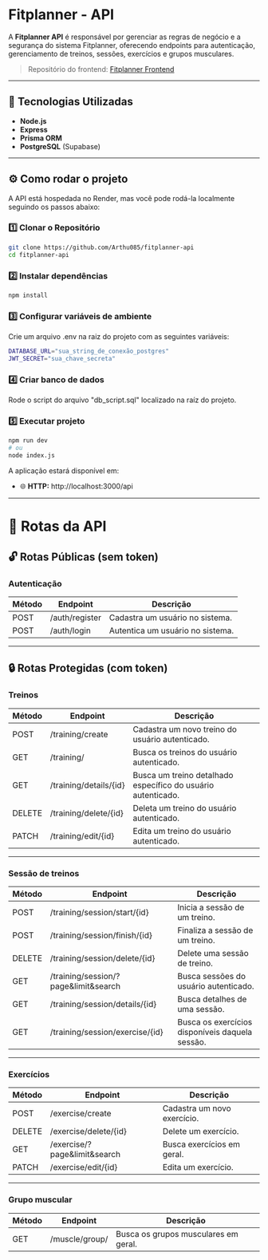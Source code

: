 # Fitplanner - API

A **Fitplanner API** é responsável por gerenciar as regras de negócio e a segurança do sistema Fitplanner, oferecendo endpoints para autenticação, gerenciamento de treinos, sessões, exercícios e grupos musculares.

> Repositório do frontend: [Fitplanner Frontend](https://github.com/Arthu085/fitplanner)

---

## 🚀 Tecnologias Utilizadas

- **Node.js**
- **Express**
- **Prisma ORM**
- **PostgreSQL** (Supabase)

---

## ⚙️ Como rodar o projeto

A API está hospedada no Render, mas você pode rodá-la localmente seguindo os passos abaixo:

### 1️⃣ Clonar o Repositório

```bash
git clone https://github.com/Arthu085/fitplanner-api
cd fitplanner-api
```

### 2️⃣ Instalar dependências

```bash
npm install
```

### 3️⃣ Configurar variáveis de ambiente

Crie um arquivo .env na raiz do projeto com as seguintes variáveis:

```bash
DATABASE_URL="sua_string_de_conexão_postgres"
JWT_SECRET="sua_chave_secreta"
```

### 4️⃣ Criar banco de dados

Rode o script do arquivo "db_script.sql" localizado na raíz do projeto.

### 5️⃣ Executar projeto

```bash
npm run dev
# ou
node index.js
```
A aplicação estará disponível em:
- 🌐 **HTTP:** http://localhost:3000/api

---

# 📌 Rotas da API

## 🔓 Rotas Públicas (sem token)

### Autenticação

| Método | Endpoint           | Descrição                                  |
|--------|--------------------|--------------------------------------------|
| POST    | /auth/register| Cadastra um usuário no sistema. |
| POST    | /auth/login| Autentica um usuário no sistema. |

---

## 🔒 Rotas Protegidas (com token)

### Treinos

| Método | Endpoint              | Descrição                                                  |
|--------|------------------------|------------------------------------------------------------|
| POST    | /training/create    | Cadastra um novo treino do usuário autenticado.  |
| GET    | /training/    | Busca os treinos do usuário autenticado.  |
| GET    | /training/details/{id}    | Busca um treino detalhado específico do usuário autenticado.  |
| DELETE    | /training/delete/{id}    | Deleta um treino do usuário autenticado.  |
| PATCH    | /training/edit/{id}    | Edita um treino do usuário autenticado.  |

---

### Sessão de treinos

| Método | Endpoint              | Descrição                                                  |
|--------|------------------------|------------------------------------------------------------|
| POST    | /training/session/start/{id}    | Inicia a sessão de um treino.  |
| POST    | /training/session/finish/{id}    | Finaliza a sessão de um treino.  |
| DELETE    | /training/session/delete/{id}    | Delete uma sessão de treino.  |
| GET    | /training/session/?page&limit&search    | Busca sessões do usuário autenticado.  |
| GET    | /training/session/details/{id}    | Busca detalhes de uma sessão.  |
| GET    | /training/session/exercise/{id}    | Busca os exercícios disponíveis daquela sessão.  |

---

### Exercícios

| Método | Endpoint              | Descrição                                                  |
|--------|------------------------|------------------------------------------------------------|
| POST    | /exercise/create    | Cadastra um novo exercício.  |
| DELETE    | /exercise/delete/{id}    | Delete um exercício.  |
| GET    | /exercise/?page&limit&search    | Busca exercícios em geral.  |
| PATCH    | /exercise/edit/{id}    | Edita um exercício.  |

---

### Grupo muscular

| Método | Endpoint              | Descrição                                                  |
|--------|------------------------|------------------------------------------------------------|
| GET    | /muscle/group/    | Busca os grupos musculares em geral.  |
